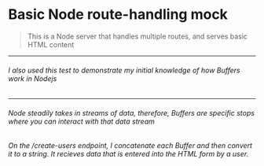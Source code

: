 # Basic Node route-handling mock

> This is a Node server that handles multiple routes, and serves basic HTML content

----

###### I also used this test to demonstrate my initial knowledge of how _Buffers_ work in Nodejs

----

###### Node steadily takes in streams of data, therefore, Buffers are specific _stops_ where you can interact with that data stream 

*On the /create-users endpoint, I concatenate each Buffer and then convert it to a string. It recieves data that is entered into the HTML form by a user.*
